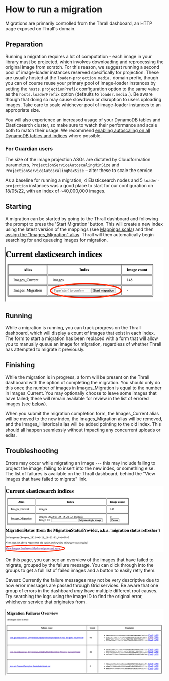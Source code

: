 # How to run a migration

Migrations are primarily controlled from the Thrall dashboard, an HTTP page
exposed on Thrall's domain.

## Preparation

Running a migration requires a lot of computation - each image in your library
must be projected, which involves downloading and reprocessing the original
image from scratch. For this reason, we suggest running a second pool of
image-loader instances reserved specifically for projection. These are usually
hosted at the `loader-projection.media.` domain prefix, though you can of course
reuse your primary pool of image-loader instances by setting the
`hosts.projectionPrefix` configuration option to the same value as the
`hosts.loaderPrefix` option (defaults to `loader.media.`). Be aware though that
doing so may cause slowdown or disruption to users uploading images. Take care
to scale whichever pool of image-loader instances to an appropriate size.

<!-- TODO offer a config option to tune Thrall's parallelism of projection
requests? Currently hardcoded to 50, we used 6x m5.large in first migration -->

You will also experience an increased usage of your DynamoDB tables and
Elasticsearch cluster, so make sure to watch their performance and scale both to
match their usage. We recommend
[enabling autoscaling on all DynamoDB tables and indices](https://docs.aws.amazon.com/amazondynamodb/latest/developerguide/AutoScaling.html)
where possible.

### For Guardian users

The size of the image projection ASGs are dictated by Cloudformation parameters, `ProjectionServiceAutoscalingMinSize` and `ProjectionServiceAutoscalingMaxSize` – alter these to scale the service.

As a baseline for running a migration, 4 Elasticsearch nodes and 5 `loader-projection` instances was a good place to start for our configuration on 18/05/22, with an index of ~40,000,000 images.

## Starting

A migration can be started by going to the Thrall dashboard and following the
prompt to press the 'Start Migration' button. This will create a new index using
the latest version of the mappings (see
[Mappings.scala](../../common-lib/src/main/scala/com/gu/mediaservice/lib/elasticsearch/Mappings.scala))
and then
[assign the "Images_Migration" alias](./01-about.md#migration-status-flag).
Thrall will then automatically begin searching for and queueing images for
migration.

![starting a migration](./images/02-starting-migration.png)

## Running

While a migration is running, you can track progress on the Thrall dashboard,
which will display a count of images that exist in each index. The form to start
a migration has been replaced with a form that will allow you to manually queue
an image for migration, regardless of whether Thrall has attempted to migrate it
previously.

## Finishing

While the migration is in progress, a form will be present on the Thrall
dashboard with the option of completing the migration. You should only do this
once the number of images in Images_Migration is equal to the number in
Images_Current. You may optionally choose to leave some images that have failed;
these will remain available for review in the list of errored images (see
[below](#troubleshooting)).

When you submit the migration completion form, the Images_Current alias will be
moved to the new index, the Images_Migration alias will be removed, and the
Images_Historical alias will be added pointing to the old index. This should all
happen seamlessly without impacting any concurrent uploads or edits.

## Troubleshooting

Errors may occur while migrating an image --- this may include failing to
project the image, failing to insert into the new index, or something else. The
list of failures is available on the Thrall dashboard, behind the "View images
that have failed to migrate" link.

![viewing migration errors](./images/02-view-errors.png)

On this page, you can see an overview of the images that have failed to migrate,
grouped by the failure message. You can click through into the groups to get a
full list of failed images and a button to easily retry them.

Caveat: Currently the failure messages may not be very descriptive due to how
error messages are passed through Grid services. Be aware that one group of
errors in the dashboard _may_ have multiple different root causes. Try searching
the logs using the image ID to find the original error, whichever service that
originates from.

![migration error overview](./images/02-errors-list.png)

